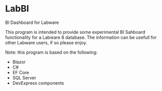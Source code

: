# LabBI
BI Dashboard for Labware

This program is intended to provide some experimental BI Sahboard functionality for a Labware 8 database. The information can be usefull for other Labware users, if so please enjoy.

Note: this program is based on the following:
- Blazor
- C#
- EF Core
- SQL Server
- DevExpress components



